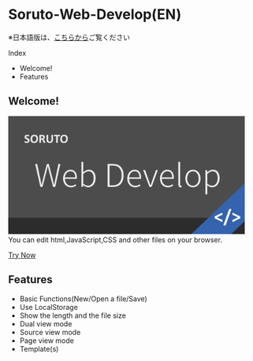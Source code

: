 # Soruto-Web-Develop(EN)
※日本語版は、[こちらから](README.md)ご覧ください

Index  
* Welcome!
* Features

## Welcome!
<img src="Web-Develop-pop.png" width="480px" height="240px"></img>  
You can edit html,JavaScript,CSS and other files on your browser.

[Try Now](https://soruto-web-develop.cf)

## Features

* Basic Functions(New/Open a file/Save)
* Use LocalStorage
* Show the length and the file size
* Dual view mode
* Source view mode
* Page view mode
* Template(s)

